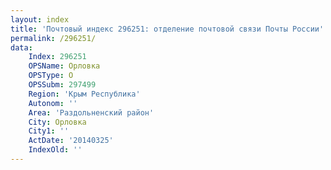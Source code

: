 ```yaml
---
layout: index
title: 'Почтовый индекс 296251: отделение почтовой связи Почты России'
permalink: /296251/
data:
    Index: 296251
    OPSName: Орловка
    OPSType: О
    OPSSubm: 297499
    Region: 'Крым Республика'
    Autonom: ''
    Area: 'Раздольненский район'
    City: Орловка
    City1: ''
    ActDate: '20140325'
    IndexOld: ''
---
```

